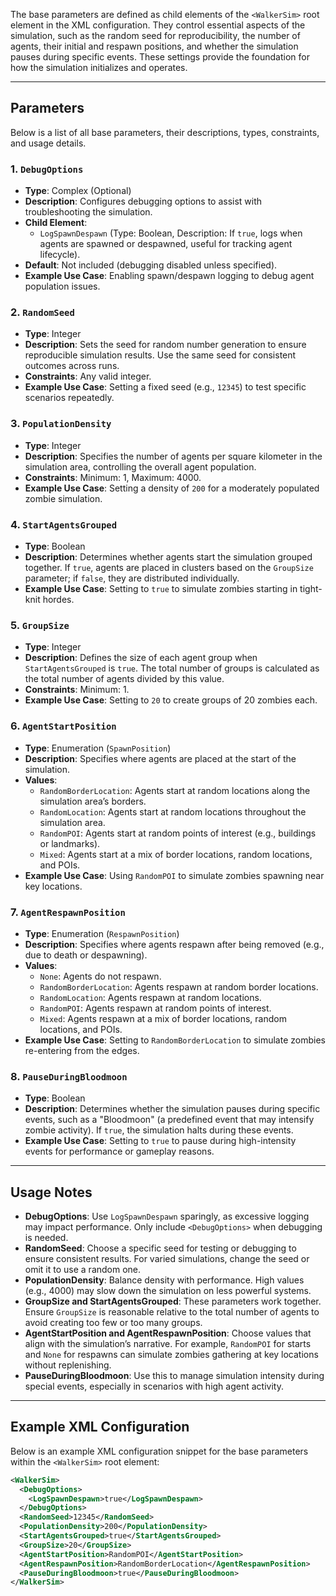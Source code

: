 The base parameters are defined as child elements of the `<WalkerSim>` root element in the XML configuration. They control essential aspects of the simulation, such as the random seed for reproducibility, the number of agents, their initial and respawn positions, and whether the simulation pauses during specific events. These settings provide the foundation for how the simulation initializes and operates.

---

## Parameters

Below is a list of all base parameters, their descriptions, types, constraints, and usage details.

### 1. `DebugOptions`

- **Type**: Complex (Optional)
- **Description**: Configures debugging options to assist with troubleshooting the simulation.
- **Child Element**:
  - `LogSpawnDespawn` (Type: Boolean, Description: If `true`, logs when agents are spawned or despawned, useful for tracking agent lifecycle).
- **Default**: Not included (debugging disabled unless specified).
- **Example Use Case**: Enabling spawn/despawn logging to debug agent population issues.

### 2. `RandomSeed`

- **Type**: Integer
- **Description**: Sets the seed for random number generation to ensure reproducible simulation results. Use the same seed for consistent outcomes across runs.
- **Constraints**: Any valid integer.
- **Example Use Case**: Setting a fixed seed (e.g., `12345`) to test specific scenarios repeatedly.

### 3. `PopulationDensity`

- **Type**: Integer
- **Description**: Specifies the number of agents per square kilometer in the simulation area, controlling the overall agent population.
- **Constraints**: Minimum: 1, Maximum: 4000.
- **Example Use Case**: Setting a density of `200` for a moderately populated zombie simulation.

### 4. `StartAgentsGrouped`

- **Type**: Boolean
- **Description**: Determines whether agents start the simulation grouped together. If `true`, agents are placed in clusters based on the `GroupSize` parameter; if `false`, they are distributed individually.
- **Example Use Case**: Setting to `true` to simulate zombies starting in tight-knit hordes.

### 5. `GroupSize`

- **Type**: Integer
- **Description**: Defines the size of each agent group when `StartAgentsGrouped` is `true`. The total number of groups is calculated as the total number of agents divided by this value.
- **Constraints**: Minimum: 1.
- **Example Use Case**: Setting to `20` to create groups of 20 zombies each.

### 6. `AgentStartPosition`

- **Type**: Enumeration (`SpawnPosition`)
- **Description**: Specifies where agents are placed at the start of the simulation.
- **Values**:
  - `RandomBorderLocation`: Agents start at random locations along the simulation area’s borders.
  - `RandomLocation`: Agents start at random locations throughout the simulation area.
  - `RandomPOI`: Agents start at random points of interest (e.g., buildings or landmarks).
  - `Mixed`: Agents start at a mix of border locations, random locations, and POIs.
- **Example Use Case**: Using `RandomPOI` to simulate zombies spawning near key locations.

### 7. `AgentRespawnPosition`

- **Type**: Enumeration (`RespawnPosition`)
- **Description**: Specifies where agents respawn after being removed (e.g., due to death or despawning).
- **Values**:
  - `None`: Agents do not respawn.
  - `RandomBorderLocation`: Agents respawn at random border locations.
  - `RandomLocation`: Agents respawn at random locations.
  - `RandomPOI`: Agents respawn at random points of interest.
  - `Mixed`: Agents respawn at a mix of border locations, random locations, and POIs.
- **Example Use Case**: Setting to `RandomBorderLocation` to simulate zombies re-entering from the edges.

### 8. `PauseDuringBloodmoon`

- **Type**: Boolean
- **Description**: Determines whether the simulation pauses during specific events, such as a "Bloodmoon" (a predefined event that may intensify zombie activity). If `true`, the simulation halts during these events.
- **Example Use Case**: Setting to `true` to pause during high-intensity events for performance or gameplay reasons.

---

## Usage Notes

- **DebugOptions**: Use `LogSpawnDespawn` sparingly, as excessive logging may impact performance. Only include `<DebugOptions>` when debugging is needed.
- **RandomSeed**: Choose a specific seed for testing or debugging to ensure consistent results. For varied simulations, change the seed or omit it to use a random one.
- **PopulationDensity**: Balance density with performance. High values (e.g., 4000) may slow down the simulation on less powerful systems.
- **GroupSize and StartAgentsGrouped**: These parameters work together. Ensure `GroupSize` is reasonable relative to the total number of agents to avoid creating too few or too many groups.
- **AgentStartPosition and AgentRespawnPosition**: Choose values that align with the simulation’s narrative. For example, `RandomPOI` for starts and `None` for respawns can simulate zombies gathering at key locations without replenishing.
- **PauseDuringBloodmoon**: Use this to manage simulation intensity during special events, especially in scenarios with high agent activity.

---

## Example XML Configuration

Below is an example XML configuration snippet for the base parameters within the `<WalkerSim>` root element:

```xml
<WalkerSim>
  <DebugOptions>
    <LogSpawnDespawn>true</LogSpawnDespawn>
  </DebugOptions>
  <RandomSeed>12345</RandomSeed>
  <PopulationDensity>200</PopulationDensity>
  <StartAgentsGrouped>true</StartAgentsGrouped>
  <GroupSize>20</GroupSize>
  <AgentStartPosition>RandomPOI</AgentStartPosition>
  <AgentRespawnPosition>RandomBorderLocation</AgentRespawnPosition>
  <PauseDuringBloodmoon>true</PauseDuringBloodmoon>
</WalkerSim>
```